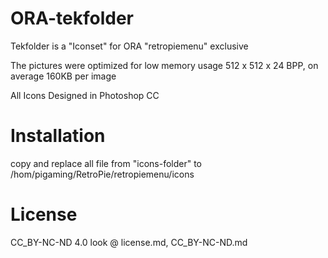 # ORA-tekfolder

Tekfolder is a "Iconset" for ORA "retropiemenu" exclusive

The pictures were optimized for low memory usage
512 x 512 x 24 BPP, on average 160KB per image


All Icons Designed in Photoshop CC


# Installation
copy and replace all file from "icons-folder" to /hom/pigaming/RetroPie/retropiemenu/icons


# License

CC_BY-NC-ND 4.0
look @ license.md, CC_BY-NC-ND.md

